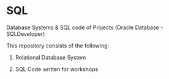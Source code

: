 # SQL

Database Systems & SQL code of Projects (Oracle Database - SQLDeveloper)

This repository consists of the following:

1. Relational Database System

2. SQL Code written for workshops
